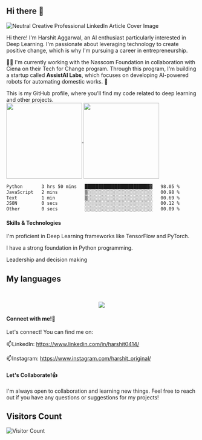## Hi there 👋

<!--
**harshit433/harshit433** is a ✨ _special_ ✨ repository because its `README.md` (this file) appears on your GitHub profile.

Here are some ideas to get you started:

-   I’m currently working on ...
-  I’m currently learning ...
-  I’m looking to collaborate on ...
- 🤔 I’m looking for help with ...
- 💬 Ask me about ...
- 📫 How to reach me: ...
- 😄 Pronouns: ...
- ⚡ Fun fact: ...
-->

![Neutral Creative Professional LinkedIn Article Cover Image](https://github.com/harshit433/harshit433/assets/67017828/4cff7d02-f092-44eb-b534-a9c99bad88d8)

Hi there!  I'm Harshit Aggarwal, an AI enthusiast particularly interested in Deep Learning.   I'm passionate about leveraging technology to create positive change, which is why I'm pursuing a career in entrepreneurship.

🌱🔭
I'm currently working with the Nasscom Foundation in collaboration with Ciena on their Tech for Change program.  Through this program, I'm building a startup called **AssistAI Labs**, which focuses on developing AI-powered robots for automating domestic works. 🤖

This is my GitHub profile, where you'll find my code related to deep learning and other projects.
<br>
<a href="https://github.com/anuraghazra/github-readme-stats">
  <img height=200 align="center" src="https://github-readme-stats.vercel.app/api?username=harshit433" />
</a>
<a href="https://github.com/anuraghazra/convoychat">
  <img height=200 align="center" src="https://github-readme-stats.vercel.app/api/top-langs?username=harshit433&layout=donut&langs_count=8&card_width=320" />
</a>
<!--START_SECTION:waka-->

```txt
Python       3 hrs 50 mins   ████████████████████████▓   98.05 %
JavaScript   2 mins          ▒░░░░░░░░░░░░░░░░░░░░░░░░   00.98 %
Text         1 min           ▒░░░░░░░░░░░░░░░░░░░░░░░░   00.69 %
JSON         0 secs          ░░░░░░░░░░░░░░░░░░░░░░░░░   00.12 %
Other        0 secs          ░░░░░░░░░░░░░░░░░░░░░░░░░   00.09 %
```

<!--END_SECTION:waka-->
#### Skills & Technologies

I'm proficient in Deep Learning frameworks like TensorFlow and PyTorch.

I have a strong foundation in Python programming.

Leadership and decision making
<br>
<h2><strong>My languages</strong></h2>
<br>
<p align="center">
  <a href="https://skillicons.dev">
    <img src="https://skillicons.dev/icons?i=git,c,cpp,css,dart,django,flask,flutter,html,linux,py,pytorch,sklearn,tensorflow,aws,azure,discord,docker,dynamodb,firebase,mongodb,mysql,opencv,vscode,windows" />
  </a>
</p>

#### Connect with me!👯

Let's connect! You can find me on:

📫LinkedIn: https://www.linkedin.com/in/harshit0414/

📫Instagram: https://www.instagram.com/harshit_original/ 


#### Let's Collaborate!👍

I'm always open to collaboration and learning new things. Feel free to reach out if you have any questions or suggestions for my projects!
## Visitors Count
![Visitor Count](https://profile-counter.glitch.me/harshit433/count.svg)




